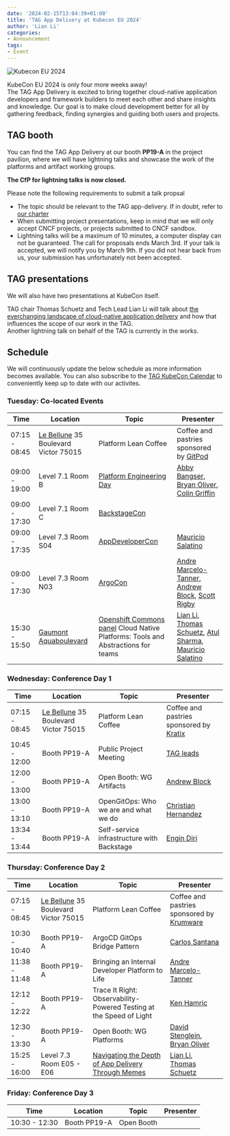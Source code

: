 ```yaml
---
date: '2024-02-15T13:04:39+01:00'
title: 'TAG App Delivery at Kubecon EU 2024'
author: 'Lian Li'
categories:
- Announcement
tags:
- Event
---
```


![Kubecon EU 2024](/images/kubecon-eu-2024.png)

KubeCon EU 2024 is only four more weeks away!  
The TAG App Delivery is excited to bring together cloud-native application developers
and framework builders to meet each other and share insights and knowledge.
Our goal is to make cloud development better for all by gathering feedback,
finding synergies and guiding both users and projects.

## TAG booth
You can find the TAG App Delivery at our booth **PP19-A** in the project pavilion,
where we will have lightning talks and showcase the work of the platforms and artifact working groups.

**The CfP for lightning talks is now closed.**

Please note the following requirements to submit a talk propsal
- The topic should be relevant to the TAG app-delivery. If in doubt, refer to [our charter](https://tag-app-delivery.cncf.io/)
- When submitting project presentations, keep in mind that we will only accept CNCF projects, or projects submitted to CNCF sandbox.
- Lightning talks will be a maximum of 10 minutes, a computer display can not be guaranteed.
The call for proposals ends March 3rd. If your talk is accepted, we will notify you by March 9th.
If you did not hear back from us, your submission has unfortunately not been accepted.


## TAG presentations
We will also have two presentations at KubeCon itself.

TAG chair Thomas Schuetz and Tech Lead Lian Li will talk about [the everchanging landscape
of cloud-native application delivery](https://sched.co/1YhhV) and how that influences the scope of our work in the TAG.  
Another lightning talk on behalf of the TAG is currently in the works.


## Schedule
We will continuously update the below schedule as more information becomes available. You can also subscribe to the [TAG KubeCon Calendar](https://calendar.google.com/calendar/ical/0305ac2530d63cc0a217362e93ff74be61ee91c8afa750cf8b29aaf7ab3b23ab%40group.calendar.google.com/public/basic.ics) to conveniently keep up to date with our activites.


### Tuesday: Co-located Events
Time | Location | Topic  | Presenter
-----|----------|--------|----
07:15 - 08:45 | [Le Bellune](https://www.lebelluneparis.com/) 35 Boulevard Victor 75015 | Platform Lean Coffee | Coffee and pastries sponsored by [GitPod](https://www.gitpod.io/)
09:00 - 19:00 | Level 7.1 Room B | [Platform Engineering Day](https://events.linuxfoundation.org/kubecon-cloudnativecon-europe/co-located-events/platform-engineering-day/) | [Abby Bangser](https://linkedin.com/in/abbybangser), [Bryan Oliver](https://www.linkedin.com/in/olivercodes/), [Colin Griffin](https://www.linkedin.com/in/colin-e-griffin/)
09:00 - 17:30 | Level 7.1 Room C | [BackstageCon](https://events.linuxfoundation.org/kubecon-cloudnativecon-europe/co-located-events/backstagecon/)
09:00 - 17:35 | Level 7.3 Room S04 | [AppDeveloperCon](https://events.linuxfoundation.org/kubecon-cloudnativecon-europe/co-located-events/appdevelopercon/) | [Mauricio Salatino](https://www.linkedin.com/in/salaboy/)
09:00 - 17:30 | Level 7.3 Room N03 |  [ArgoCon](https://events.linuxfoundation.org/kubecon-cloudnativecon-europe/co-located-events/argocon/) | [Andre Marcelo-Tanner](https://www.linkedin.com/in/andremarcelotanner/), [Andrew Block](https://www.linkedin.com/in/andrewsblock/), [Scott Rigby](https://www.linkedin.com/in/scottrigby/)
15:30 - 15:50 | [Gaumont Aquaboulevard](https://maps.app.goo.gl/amQ4598RT1ouB5nd8) | [Openshift Commons panel](https://commons.openshift.org/gatherings/kubecon-24-mar-19/) Cloud Native Platforms: Tools and Abstractions for teams | [Lian Li](https://www.linkedin.com/in/lian-li/), [Thomas Schuetz](https://www.linkedin.com/in/thschue/), [Atul Sharma](https://www.linkedin.com/in/atulpriyasharma/), [Mauricio Salatino](https://www.linkedin.com/in/salaboy/)

### Wednesday: Conference Day 1
Time | Location | Topic | Presenter
-----|----------|-------|----
07:15 - 08:45 | [Le Bellune](https://www.lebelluneparis.com/) 35 Boulevard Victor 75015 | Platform Lean Coffee | Coffee and pastries sponsored by [Kratix](https://kratix.io)
10:45 - 12:00 | Booth PP19-A | Public Project Meeting | [TAG leads](https://tag-app-delivery.cncf.io/#leads)
12:00 - 13:00 | Booth PP19-A | Open Booth: WG Artifacts | [Andrew Block](https://www.linkedin.com/in/andrewsblock/)
13:00 - 13:10 | Booth PP19-A | OpenGitOps: Who we are and what we do | [Christian Hernandez](https://www.linkedin.com/in/chernandez1982/)
13:34 - 13:44 | Booth PP19-A | Self-service infrastructure with Backstage | [Engin Diri](https://www.linkedin.com/in/engin-diri/)

### Thursday: Conference Day 2
Time | Location | Topic | Presenter
-----|----------|-------|----
07:15 - 08:45 | [Le Bellune](https://www.lebelluneparis.com/) 35 Boulevard Victor 75015 | Platform Lean Coffee | Coffee and pastries sponsored by [Krumware](https://www.krum.io/)
10:30 - 10:40 | Booth PP19-A | ArgoCD GitOps Bridge Pattern | [Carlos Santana](https://www.linkedin.com/in/csantanapr/)
11:38 - 11:48 | Booth PP19-A | Bringing an Internal Developer Platform to Life | [Andre Marcelo-Tanner](https://www.linkedin.com/in/andremarcelotanner/)
12:12 - 12:22 | Booth PP19-A | Trace It Right: Observability-Powered Testing at the Speed of Light | [Ken Hamric](https://www.linkedin.com/in/ken-hamric-016b1420/)
12:30 - 13:30 | Booth PP19-A | Open Booth: WG Platforms | [David Stenglein](https://www.linkedin.com/in/davidstenglein/), [Bryan Oliver](https://www.linkedin.com/in/olivercodes/)
15:25 - 16:00 | Level 7.3 Room E05 - E06 | [Navigating the Depth of App Delivery Through Memes](https://sched.co/1YhhV) | [Lian Li](https://www.linkedin.com/in/lian-li/), [Thomas Schuetz](https://www.linkedin.com/in/thschue/)

### Friday: Conference Day 3
Time | Location | Topic | Presenter
-----|----------|-------|----
10:30 - 12:30 | Booth PP19-A | Open Booth
